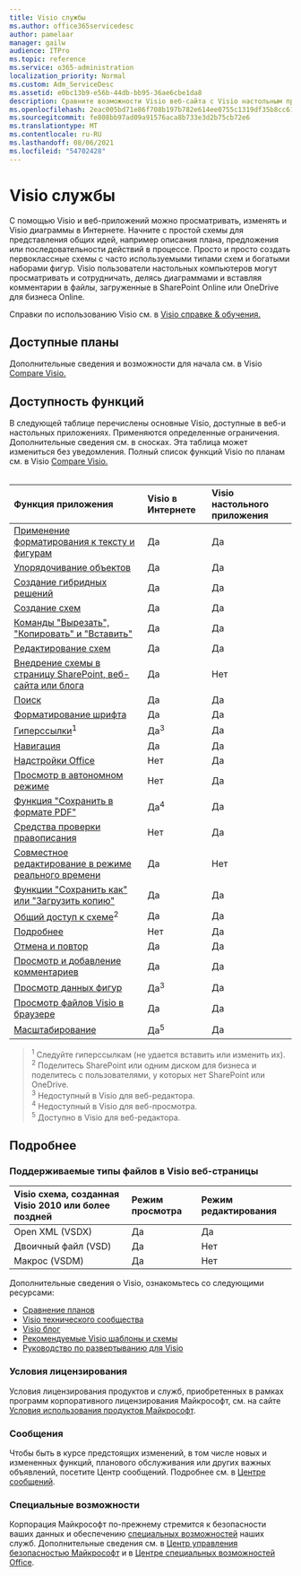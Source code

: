 ```yaml
---
title: Visio службы
ms.author: office365servicedesc
author: pamelaar
manager: gailw
audience: ITPro
ms.topic: reference
ms.service: o365-administration
localization_priority: Normal
ms.custom: Adm_ServiceDesc
ms.assetid: e0bc13b9-e56b-44db-bb95-36ae6cbe1da8
description: Сравните возможности Visio веб-сайта с Visio настольным приложением.
ms.openlocfilehash: 2eac005bd71e86f708b197b782e614ee0755c1319df35b8cc6133280802fb58d
ms.sourcegitcommit: fe808bb97ad09a91576aca8b733e3d2b75cb72e6
ms.translationtype: MT
ms.contentlocale: ru-RU
ms.lasthandoff: 08/06/2021
ms.locfileid: "54702428"
---
```

# <a name="visio-service-description"></a>Visio службы

С помощью Visio и веб-приложений можно просматривать, изменять и Visio диаграммы в Интернете. Начните с простой схемы для представления общих идей, например описания плана, предложения или последовательности действий в процессе. Просто и просто создать первоклассные схемы с часто используемыми типами схем и богатыми наборами фигур. Visio пользователи настольных компьютеров могут просматривать и сотрудничать, делясь диаграммами и вставляя комментарии в файлы, загруженные в SharePoint Online или OneDrive для бизнеса Online.

Справки по использованию Visio см. в [Visio справке & обучения.](https://support.office.com/visio)

## <a name="available-plans"></a>Доступные планы

Дополнительные сведения и возможности для начала см. в Visio [Compare Visio.](https://www.microsoft.com/microsoft-365/visio/microsoft-visio-plans-and-pricing-compare-visio-options)
  
## <a name="feature-availability"></a>Доступность функций

В следующей таблице перечислены основные Visio, доступные в веб-и настольных приложениях. Применяются определенные ограничения. Дополнительные сведения см. в сносках. Эта таблица может измениться без уведомления. Полный список функций Visio по планам см. в Visio [Compare Visio.](https://www.microsoft.com/microsoft-365/visio/microsoft-visio-plans-and-pricing-compare-visio-options)<br><br> 

| Функция приложения | Visio в Интернете | Visio настольного приложения |
|:-----|:-----|:-----|
|[Применение форматирования к тексту и фигурам](visio-features.md#apply-rich-formatting-to-text-and-shapes)|Да |Да |
|[Упорядочивание объектов](visio-features.md#arrange-objects)|Да |Да |
|[Создание гибридных решений](visio-features.md#build-mashup-solutions)|Да |Да |
|[Создание схем](visio-features.md#create-diagrams)|Да |Да |
|[Команды "Вырезать", "Копировать" и "Вставить"](visio-features.md#cut-copy-and-paste)|Да |Да |
|[Редактирование схем](visio-features.md#edit-diagrams)|Да |Да |
|[Внедрение схемы в страницу SharePoint, веб-сайта или блога](visio-features.md#embed-diagram-in-a-sharepoint-web-or-blog-page)|Да |Нет |
|[Поиск](visio-features.md#find)|Да |Да |
|[Форматирование шрифта](visio-features.md#font-formatting)|Да |Да |
|[Гиперссылки](visio-features.md#hyperlinks)<sup>1</sup>|Да<sup>3</sup>|Да |
|[Навигация](visio-features.md#navigation)|Да |Да |
|[Надстройки Office](visio-features.md#office-add-ins)|Нет |Да |
|[Просмотр в автономном режиме](visio-features.md#offline-viewing)|Нет |Да |
|[Функция "Сохранить в формате PDF"](visio-features.md#print-to-pdf)|Да<sup>4</sup>|Да |
|[Средства проверки правописания](visio-features.md#proofing-tools)|Нет |Да |
|[Совместное редактирование в режиме реального времени](visio-features.md#real-time-co-authoring)|Да |Нет |
|[Функции "Сохранить как" или "Загрузить копию"](visio-features.md#save-as-or-download-a-copy)|Да |Да |
|[Общий доступ к схеме](visio-features.md#share-a-diagram)<sup>2</sup>|Да |Да |
|[Подробнее](visio-features.md#tell-me)|Нет |Да |
|[Отмена и повтор](visio-features.md#undo-and-redo)|Да |Да |
|[Просмотр и добавление комментариев](visio-features.md#view-and-add-comments)|Да |Да |
|[Просмотр данных фигур](visio-features.md#view-shape-data)|Да<sup>3</sup>|Да |
|[Просмотр файлов Visio в браузере](visio-features.md#view-visio-files-in-the-browser)|Да |Да |
|[Масштабирование](visio-features.md#zoom)|Да<sup>5</sup>|Да |

> <sup>1</sup> Следуйте гиперссылкам (не удается вставить или изменить их).
<br/><sup>2</sup> Поделитесь SharePoint или одним диском для бизнеса и поделитесь с пользователями, у которых нет SharePoint или OneDrive.
<br/><sup>3</sup> Недоступный в Visio для веб-редактора.
<br/><sup>4</sup> Недоступный в Visio для веб-просмотра.
<br/><sup>5</sup> Доступно в Visio для веб-редактора.

## <a name="learn-more"></a>Подробнее

### <a name="supported-file-types-in-visio-for-the-web"></a>Поддерживаемые типы файлов в Visio веб-страницы

| Visio схема, созданная Visio 2010 или более поздней | Режим просмотра | Режим редактирования |
|:-----|:-----|:-----|
|Open XML (VSDX)  <br/> |Да  <br/> |Да  <br/> |
|Двоичный файл (VSD)  <br/> |Да  <br/> |Нет  <br/> |
|Макрос (VSDM)  <br/> |Да  <br/> |Нет  <br/> |

Дополнительные сведения о Visio, ознакомьтесь со следующими ресурсами:

- [Сравнение планов](https://www.microsoft.com/microsoft-365/visio/microsoft-visio-plans-and-pricing-compare-visio-options)
- [Visio технического сообщества](https://techcommunity.microsoft.com/t5/microsoft-teams/ct-p/MicrosoftTeams)
- [Visio блог](https://techcommunity.microsoft.com/t5/visio-blog/bg-p/VisioBlog)
- [Рекомендуемые Visio шаблоны и схемы](https://go.microsoft.com/fwlink/p/?linkid=2157372)
- [Руководство по развертыванию для Visio](/deployoffice/deployment-guide-for-visio)

### <a name="licensing-terms"></a>Условия лицензирования

Условия лицензирования продуктов и служб, приобретенных в рамках программ корпоративного лицензирования Майкрософт, см. на сайте [Условия использования продуктов Майкрософт](https://www.microsoft.com/licensing/terms/).

### <a name="messaging"></a>Сообщения

Чтобы быть в курсе предстоящих изменений, в том числе новых и измененных функций, планового обслуживания или других важных объявлений, посетите Центр сообщений. Подробнее см. в [Центре сообщений](/microsoft-365/admin/manage/message-center).

### <a name="accessibility"></a>Специальные возможности

Корпорация Майкрософт по-прежнему стремится к безопасности ваших данных и обеспечению [специальных возможностей](https://www.microsoft.com/trust-center/compliance/accessibility) наших служб. Дополнительные сведения см. в [Центр управления безопасностью Майкрософт](https://www.microsoft.com/trust-center) и в [Центре специальных возможностей Office](https://support.office.com/article/ecab0fcf-d143-4fe8-a2ff-6cd596bddc6d).
